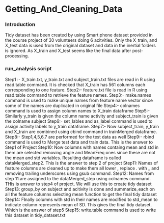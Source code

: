 # Getting_And_Cleaning_Data
### Introduction

Tidy dataset has been created by using Smart phone dataset provided in the course project of 30 volunteers doing 6 acitvities. Only the X_train, and X_test data is used from the original dataset and data in the inertial folders is ignored. As X_train and X_test seems like the final data after post-processing.

### run_analysis script
Step1 :- X_train.txt, y_train.txt and subject_train.txt files are read in R using read.table command. It is checked that X_train has 561 columns each corresponding to one feature.
Step2:- feature.txt file is read in R using read.table command to retrieve the feature names.
Step3:- make.names command is used to make unique names from feature name vector since some of the names are duplicated in original file
Step4:- colnames command is used to assign column names to X_train dataframe
Step5:- Similarly y_train is given the column name activity and subject_train is given the colname subject
Step6:- set_lables and as_label command is used to assign activity labels to y_train dataframe.
Step7:- Now subject_train, y_train and X_train are combined using cbind command in trainMerged dataframe.
Step8:- Step1,4,5,6,7 are performed for the test data as well
Step9:- rbind command is used to Merge test data and train data. This is the answer to Step1 of Project
Step10: Now columns with names containg mean and std in them are selected removing angle and MeanFreq ones since these are not the mean and std variables. Resulting dataframe is called dataMerged_step2. This is the answer to step 2 of project
Step11: Names of feature columns are cleaned up to make them all lower , replace . with _ and removing trailing underscores using gsub command. 
Step12: Names from step 11 are assigned to the dataMerged_step using colnames command. THis is answer to step4 of project. We will use this to create tidy dataset
Step13: group_by on subject and acitivity is done and summarize_each on all the feature columns selecting mean function to get the final tidy dataset
Step14: FInally columns with std in their names are modified to std_mean to indicate column represents mean of SD. This gives the final tidy dataset. Which is the answer of step5
Step15: write.table command is used to write this dataset in tidy_dataset.txt
